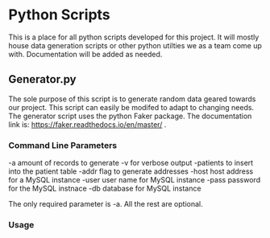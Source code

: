 # Python Scripts

This is a place for all python scripts developed for this project. 
It will mostly house data generation scripts or other python utilties we
as a team come up with. Documentation will be added as needed.

## Generator.py

The sole purpose of this script is to generate random data geared towards our project.
This script can easily be modifed to adapt to changing needs.
The generator script uses the python Faker package. The documentation link
is: <https://faker.readthedocs.io/en/master/> .

### Command Line Parameters

-a amount of records to generate
-v for verbose output
-patients to insert into the patient table
-addr flag to generate addresses
-host host address for a MySQL instance
-user user name for MySQL instance
-pass password for the MySQL instnace
-db database for MySQL instance

The only required parameter is -a. All the rest are optional.

### Usage
